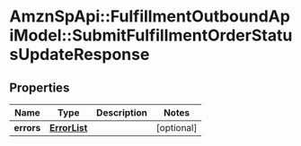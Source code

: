 # AmznSpApi::FulfillmentOutboundApiModel::SubmitFulfillmentOrderStatusUpdateResponse

## Properties
Name | Type | Description | Notes
------------ | ------------- | ------------- | -------------
**errors** | [**ErrorList**](ErrorList.md) |  | [optional] 

